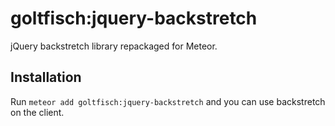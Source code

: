 # goltfisch:jquery-backstretch
jQuery backstretch library repackaged for Meteor.

## Installation
Run `meteor add goltfisch:jquery-backstretch` and you can use backstretch on the client.
